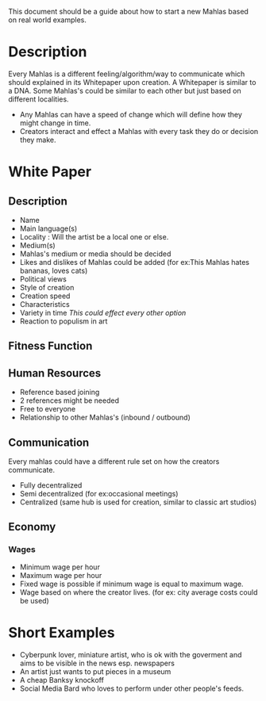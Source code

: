 This document should be a guide about how to start a new Mahlas based on real world examples.


# Description

Every Mahlas is a different feeling/algorithm/way to communicate which should explained in its Whitepaper upon creation.
A Whitepaper is similar to a DNA. Some Mahlas's could be similar to each other but just based on different localities.
* Any Mahlas can have a speed of change which will define how they might change in time.
* Creators interact and effect a Mahlas with every task they do or decision they make.

# White Paper

## Description

* Name
* Main language(s)
* Locality : Will the artist be a local one or else.
* Medium(s)
* Mahlas's medium or media should be decided
* Likes and dislikes of Mahlas could be added (for ex:This Mahlas hates bananas, loves cats)
* Political views
* Style of creation
* Creation speed
* Characteristics
* Variety in time *This could effect every other option*
* Reaction to populism in art

## Fitness Function


## Human Resources

* Reference based joining
* 2 references might be needed
* Free to everyone
* Relationship to other Mahlas's (inbound / outbound)

## Communication
Every mahlas could have a different rule set on how the creators communicate.

* Fully decentralized
* Semi decentralized (for ex:occasional meetings)
* Centralized (same hub is used for creation, similar to classic art studios)

## Economy

### Wages

* Minimum wage per hour
* Maximum wage per hour
* Fixed wage is possible if minimum wage is equal to maximum wage.
* Wage based on where the creator lives. (for ex: city average costs could be used)

# Short Examples

* Cyberpunk lover, miniature artist, who is ok with the goverment and aims to be visible in the news esp. newspapers
* An artist just wants to put pieces in a museum
* A cheap Banksy knockoff
* Social Media Bard who loves to perform under other people's feeds.


